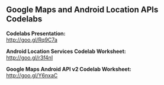 Google Maps and Android Location APIs Codelabs
-

**Codelabs Presentation:**  
http://goo.gl/Rq9C7a

**Android Location Services Codelab Worksheet:**  
http://goo.gl/r3f4nI

**Google Maps Android API v2 Codelab Worksheet:**  
http://goo.gl/Y6nxaC
